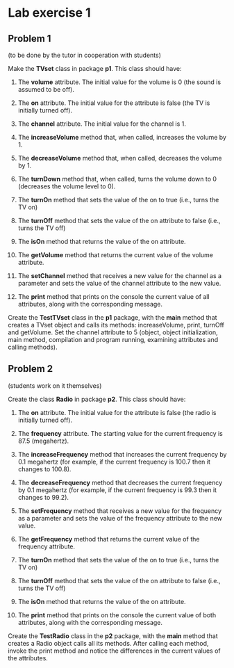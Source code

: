 # Lab exercise 1

## Problem 1 
(to be done by the tutor in cooperation with students)

Make the **TVset** class in package **p1**. This class should have: 

1. The **volume** attribute. The initial value for the volume is 0 (the sound is assumed to be off).

2. The **on** attribute. The initial value for the attribute is false (the TV is initially turned off).

3. The **channel** attribute. The initial value for the channel is 1.

4. The **increaseVolume** method that, when called, increases the volume by 1. 

5. The **decreaseVolume** method that, when called, decreases the volume by 1. 

6. The **turnDown** method that, when called, turns the volume down to 0 (decreases the volume level to 0).

7. The **turnOn** method that sets the value of the on to true (i.e., turns the TV on)

8. The **turnOff** method that sets the value of the on attribute to false (i.e., turns the TV off)

9. The **isOn** method that returns the value of the on attribute.

10. The **getVolume** method that returns the current value of the volume attribute.

11. The **setChannel** method that receives a new value for the channel as a parameter and sets the value of the channel attribute to the new value.

12. The **print** method that prints on the console the current value of all attributes, along with the corresponding message.

Create the **TestTVset** class in the **p1** package, with the **main** method that creates a TVset object and calls its methods: increaseVolume, print, turnOff and getVolume. Set the channel attribute to 5 (object, object initialization, main method, compilation and program running, examining attributes and calling methods).

## Problem 2 
(students work on it themselves)

Create the class **Radio** in package **p2**. This class should have:

1. The **on** attribute. The initial value for the attribute is false (the radio is initially turned off).

2. The **frequency** attribute. The starting value for the current frequency is 87.5 (megahertz).

3. The **increaseFrequency** method that increases the current frequency by 0.1 megahertz (for example, if the current frequency is 100.7 then it changes to 100.8).

4. The **decreaseFrequency** method that decreases the current frequency by 0.1 megahertz (for example, if the current frequency is 99.3 then it changes to 99.2).

5. The **setFrequency** method that receives a new value for the frequency as a parameter and sets the value of the frequency attribute to the new value.

6. The **getFrequency** method that returns the current value of the frequency attribute.

7. The **turnOn** method that sets the value of the on to true (i.e., turns the TV on)

8. The **turnOff** method that sets the value of the on attribute to false (i.e., turns the TV off)

9. The **isOn** method that returns the value of the on attribute.

10. The **print** method that prints on the console the current value of both attributes, along with the corresponding message.

Create the **TestRadio** class in the **p2** package, with the **main** method that creates a Radio object calls all its methods. After calling each method, invoke the print method and notice the differences in the current values of the attributes.